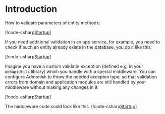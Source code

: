 # Introduction

How to validate parameters of entity methods:

[!code-csharp[Startup](~/../src/Sample/Domain/Entity.cs?highlight=13-20)]

If you need additional validation in an app service, for example, you need to check if such an
entity already exists in the database, you do it like this:

[!code-csharp[Startup](~/../src/Sample/WebApplication/AppService.cs?range=12-29&highlight=19-24)]

Imagine you have a custom validatin exception (defined e.g. in your `WebApiUtils` library)
which you handle with a special middleware.
You can configure Admonish to throw the needed excepton type, so that validation errors from
domain and application modules are still handled by your middleware
without making any changes in it:

[!code-csharp[Startup](~/../src/Sample/WebApplication/Startup.cs?start=17&end=54)]

The middleware code could look like this.
[!code-csharp[Startup](~/../src/Sample/WebApiUtils/ErrorHandlerMiddleware.cs?start=12&end=45)]
